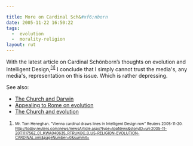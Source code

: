 ```yaml
---

title: More on Cardinal Sch&#xf6;nborn
date: 2005-11-22 16:50:22
tags:
  -  evolution
  -  morality-religion
layout: rut
---
```


<p>With the latest article on Cardinal Sch&#xf6;nborn’s thoughts on evolution and Intelligent Design,<sup><a href="http://today.reuters.com/news/newsArticle.aspx?type=topNews&storyID=uri:2005-11-20T111756Z_01_KWA040635_RTRUKOC_0_US-RELIGION-EVOLUTION-CARDINAL.xml&pageNumber=0&summit=" title="Vienna cardinal draws lines in Intelligent Design row">[1]</a></sup> I conclude that I simply cannot trust the media's, any media's, representation on this issue.  Which is rather depressing.</p>  

<p>See also: <ul>
<li><a href="https://www.schierer.org/~luke/log/20050711-1340/the-church-and-darwin">The Church and Darwin</a></li>
<li><a href="https://www.schierer.org/~luke/log/20050713-0947/apealing-to-rome-on-evolution">Appealing to Rome on evolution</a></li>
<li><a href="https://www.schierer.org/~luke/log/20050714-1843/the-church-and-evolution">The Church and evolution</a></li>
</ul></p>

<font size="-2"><ol><li>Mr. Tom Heneghan.  "Vienna cardinal draws lines in Intelligent Design row" Reuters 2005-11-20. http://today.reuters.com/news/newsArticle.aspx?type=topNews&storyID=uri:2005-11-20T111756Z_01_KWA040635_RTRUKOC_0_US-RELIGION-EVOLUTION-CARDINAL.xml&pageNumber=0&summit=  </li></ol></font>

